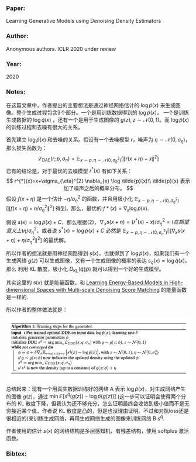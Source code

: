 ### Paper:

Learning Generative Models using Denoising Density Estimators

### Author:

Anonymous authors. ICLR 2020 under review

### Year:

2020

### Notes:

在这篇文章中，作者提出的主要想法是通过神经网络估计的 $\log \tilde{p}(x)$ 来生成图像。整个生成过程包含3个部分。一个是用训练数据得到的 $\log \tilde{p}(x)$， 一个是训练生成数据的 $\log \tilde{q}(x)$ ，还有一个是用于生成图像的 $g(z), z \sim \mathcal{N}(0,1)$。而 $\log \tilde{p}(x)$ 的训练过程和去噪有很大的关系。

 首先建立 $\log \tilde{p}(x)$ 和去噪的关系。假设有一个去噪模型 $r$，噪声为 $\eta \sim \mathcal{N}(0,\sigma_{\eta})$，那么损失函数为：
$$
\mathcal{L}_{\mathrm{DAE}}\left(r ; p, \sigma_{\eta}\right)=\mathbb{E}_{x \sim p, \eta \sim \mathcal{N}\left(0, \sigma_{\eta}^{2}\right)}\left[\|r(x+\eta)-x\|^{2}\right]
$$
已有的结论是，对于最优的去噪模型 $r^*(x)$ 有如下关系：
$$
r^{*}(x)=x+\sigma_{\eta}^{2} \nabla_{x} \log \tilde{p}(x)\\
\tilde{p}(x)  表示加了噪声之后的概率分布。
$$
假设 $f(x+\eta)$ 是一个估计 $-\eta/\sigma_{\eta}^2$ 的函数，并且用极小化 $\mathbb{E}_{x \sim p, \eta \sim \mathcal{N}\left(0, \sigma_{\eta}^{2}\right)}\left[\left\|f(x+\eta)+\eta / \sigma_{\eta}^{2}\right\|^{2}\right]$ 得到，那么，最优的 $f*(x) = \nabla_x \log \tilde{p}(x)$.

假设 $s(x) = \log\tilde{p}(x) + C$，那么根据(2)，$\nabla_x s(x+\eta) = (r^*(x) - x)/\sigma_{\eta}^2 =(在期望意义上) \eta/\sigma_{\eta}^2$，或者说 $s^*(x) = \log\tilde{p}(x) + C$ 必然是 $\mathbb{E}_{x \sim p, \eta \sim \mathcal{N}\left(0, \sigma_{\eta}^{2}\right)}\left[\left\|\nabla_{x} s(x+\eta)+\eta / \sigma_{\eta}^{2}\right\|^{2}\right]$ 的最优解。

所以作者的想法就是用神经网路得到 $s(x)$，也就得到了 $\log \tilde{p}(x)$，如果我们有一个生成网络 $g(z)$ 可以生成图像，又有一个生成图像的概率的表达 $s_q(x) = \log\tilde{q}(x)$，那么 利用 KL 散度，极小化 $D_{\mathrm{KL}}(\tilde{q} \| \tilde{p})$ 就可以得到一个好的生成模型。

其实这里的 $s(x)$ 就是能量函数，和 [Learning Energy-Based Models in High-dimensional Spaces with Multi-scale Denoising Score Matching](Learning-energy-based-models-in-high-dimensianl-spaces-with-multi-scale-denoising-score-matching.md) 的能量函数是一样的.

所以作者的整体做法就是：

![](https://raw.githubusercontent.com/Theodore-PKU/pictures/master/%E6%88%AA%E5%B1%8F2019-12-16%E4%B8%8B%E5%8D%882.05.50.png)

总结起来：现有一个用真实数据训练好的网络 A 表示 $\log \tilde{p}(x)$，对生成网络产生的图像 $g(z)$，通过 $\min \mathbb{E} [s^{\tilde{q}}(g(z)) - \log \tilde{p}(g(z))]$ (这一步可以证明会使得两个分布的 KL 散度下降，但我认为还不够充分，怎么证明最终会收敛到极小值而不是无穷接近某个值，作者说 KL 散度是凸的，但是也没理由证明。不过和对抗loss还是很相近的)来训练生成网络，再用生成网络生成的图像来训练网络 B $s^{\tilde{q}}$.

作者使用的估计 $s(x)$ 的网络结构是多层感知机，有残差结构，使用 softplus 激活函数。

### Bibtex: